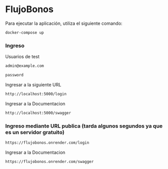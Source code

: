 # FlujoBonos
Para ejecutar la aplicación, utiliza el siguiente comando:

```bash
docker-compose up
```

### Ingreso
Usuarios de test

```bash
admin@example.com
```
```bash
password
```

Ingresar a la siguiente URL

```bash
http://localhost:5000/login
```
Ingresar a la Documentacion

```bash
http://localhost:5000/swagger
```

### Ingreso mediante URL publica (tarda algunos segundos ya que es un servidor gratuito)

```bash
https://flujobonos.onrender.com/login
```

Ingresar a la Documentacion

```bash
https://flujobonos.onrender.com/swagger
```
